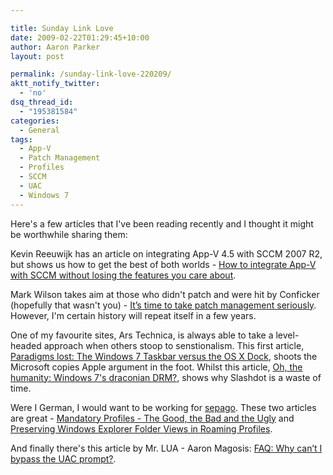 ```yaml
---

title: Sunday Link Love
date: 2009-02-22T01:29:45+10:00
author: Aaron Parker
layout: post

permalink: /sunday-link-love-220209/
aktt_notify_twitter:
  - 'no'
dsq_thread_id:
  - "195381584"
categories:
  - General
tags:
  - App-V
  - Patch Management
  - Profiles
  - SCCM
  - UAC
  - Windows 7
---
```

Here's a few articles that I've been reading recently and I thought it might be worthwhile sharing them:

Kevin Reeuwijk has an article on integrating App-V 4.5 with SCCM 2007 R2, but shows us how to get the best of both worlds - [How to integrate App-V with SCCM without losing the features you care about](http://www.buit.org/2009/02/13/how-to-integrate-app-v-with-sccm-without-losing-the-features-you-care-about/).

Mark Wilson takes aim at those who didn't patch and were hit by Conficker (hopefully that wasn't you) - [It’s time to take patch management seriously](http://www.markwilson.co.uk/blog/2009/01/its-time-to-take-patch-management-seriously.htm). However, I'm certain history will repeat itself in a few years.

One of my favourite sites, Ars Technica, is always able to take a level-headed approach when others stoop to senstionalism. This first article, [Paradigms lost: The Windows 7 Taskbar versus the OS X Dock](http://arstechnica.com/software/news/2009/01/dock-and-windows-7-taskbar.ars), shoots the Microsoft copies Apple argument in the foot. Whilst this article, [Oh, the humanity: Windows 7's draconian DRM?](http://arstechnica.com/microsoft/news/2009/02/oh-the-humanity-windows-7s-draconian-drm.ars), shows why Slashdot is a waste of time.

Were I German, I would want to be working for [sepago](http://www.sepago.com).  These two articles are great - [Mandatory Profiles - The Good, the Bad and the Ugly](http://blogs.sepago.de/helge/2009/02/17/mandatory-profiles-the-good-the-bad-and-the-ugly/) and [Preserving Windows Explorer Folder Views in Roaming Profiles](http://blogs.sepago.de/nicholas/2009/02/17/preserving-windows-explorer-folder-views-in-roaming-profiles/).

And finally there's this article by Mr. LUA - Aaron Magosis:  [FAQ: Why can’t I bypass the UAC prompt?](http://blogs.msdn.com/aaron_margosis/archive/2007/06/29/faq-why-can-t-i-bypass-the-uac-prompt.aspx).